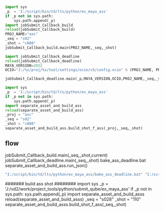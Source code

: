 ```python
import sys
_p  = 'I:/script/bin/td/lts/python/ex_maya_ass'
if _p not in sys.path:
    sys.path.append(_p)
import jobSubmit_Callback_build
reload(jobSubmit_Callback_build)
PROJ_NAME="axc"
_seq = "s02"
_shot = "c080"
jobSubmit_Callback_build.main(PROJ_NAME,_seq,_shot)

import jobSubmit_Callback_deadline
reload(jobSubmit_Callback_deadline)
MAYA_VERSION=2022
OCIO="J:/%s/proj/%s/tool/settings/ocio/v5/config.ocio" % (PROJ_NAME, PROJ_NAME)

jobSubmit_Callback_deadline.main(_p,MAYA_VERSION,OCIO,PROJ_NAME,_seq,_shot)
```

```python
import sys
_p  = 'I:/script/bin/td/lts/python/ex_maya_ass'
if _p not in sys.path:
    sys.path.append(_p)
import separate_asset_and_build_ass
reload(separate_asset_and_build_ass)
_proj = "axc"
_seq = "s02"
_shot = "c080"
separate_asset_and_build_ass.build_shot_f_ass(_proj,_seq,_shot)
```

## flow
jobSubmit_Callback_build.main(_seq,_shot,current)
jobSubmit_Callback_deadline.main(_seq,_shot)
bake_ass_deadline.bat
separate_asset_and_build_ass.run_json()

```bat
"I:/script/bin/td/lts/python/ex_maya_ass/bake_ass_deadline.bat" "I:/script/bin/td/lts/python/ex_maya_ass" 2022 J:/axc/proj/axc/tool/settings/ocio/v5/config.ocio s02 c080 CHadas_00
```


####### build ass shot ########
import sys
_p  = 'J:/vd2/work/project_tools/python/submit_qube/ex_maya_ass'
if _p not in sys.path:
    sys.path.append(_p)
import separate_asset_and_build_asss
reload(separate_asset_and_build_asss)
_seq = "s028"
_shot = "110"
separate_asset_and_build_asss.build_shot_f_ass(_seq,_shot)